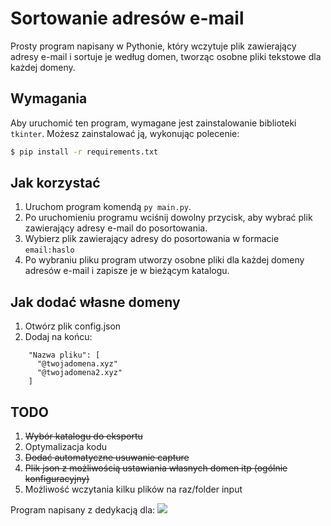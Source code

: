 # Sortowanie adresów e-mail

Prosty program napisany w Pythonie, który wczytuje plik zawierający adresy e-mail i sortuje je według domen, tworząc osobne pliki tekstowe dla każdej domeny.

## Wymagania

Aby uruchomić ten program, wymagane jest zainstalowanie biblioteki `tkinter`. Możesz zainstalować ją, wykonując polecenie:

```bash
$ pip install -r requirements.txt
```

## Jak korzystać

1. Uruchom program komendą `py main.py`.
2. Po uruchomieniu programu wciśnij dowolny przycisk, aby wybrać plik zawierający adresy e-mail do posortowania.
3. Wybierz plik zawierający adresy do posortowania w formacie `email:haslo`
4. Po wybraniu pliku program utworzy osobne pliki dla każdej domeny adresów e-mail i zapisze je w bieżącym katalogu.

## Jak dodać własne domeny

1. Otwórz plik config.json
2. Dodaj na końcu:
```
  	"Nazwa pliku": [
      "@twojadomena.xyz"
      "@twojadomena2.xyz"
    ]
 ```

## TODO

1. ~~Wybór katalogu do eksportu~~
2. Optymalizacja kodu
3. ~~Dodać automatyczne usuwanie capture~~
4. ~~Plik json z możliwością ustawiania własnych domen itp (ogólnie konfiguracyjny)~~
5. Możliwość wczytania kilku plików na raz/folder input


Program napisany z dedykacją dla:
![](https://imgur.com/R5zmVzA.png)